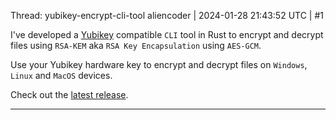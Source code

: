 Thread: yubikey-encrypt-cli-tool
aliencoder | 2024-01-28 21:43:52 UTC | #1

I've developed a [Yubikey](https://www.yubico.com/) compatible `CLI` tool in Rust to encrypt and decrypt files using `RSA-KEM` aka `RSA Key Encapsulation` using `AES-GCM`.

Use your Yubikey hardware key to encrypt and decrypt files on `Windows`, `Linux` and `MacOS` devices.

Check out the [latest release](https://github.com/alienc0der/yubikey_encrypt/releases/latest).

-------------------------

